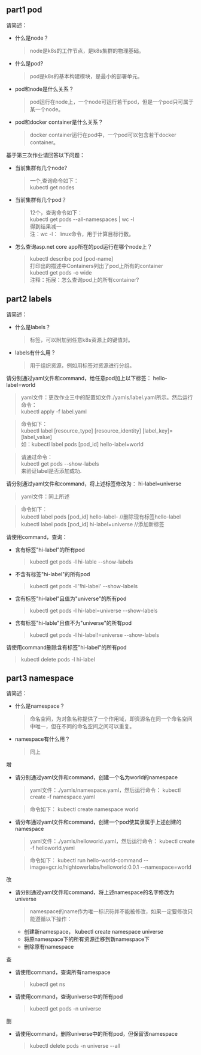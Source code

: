 ## part1 pod
请简述：
* 什么是node？
    > node是k8s的工作节点，是k8s集群的物理基础。
* 什么是pod?
    > pod是k8s的基本构建模块，是最小的部署单元。
* pod和node是什么关系？
    > pod运行在node上，一个node可运行若干pod，但是一个pod只可属于某一个node。
* pod和docker container是什么关系？
    > docker container运行在pod中，一个pod可以包含若干docker container。

基于第三次作业请回答以下问题：
* 当前集群有几个node?
    > 一个,查询命令如下：  
    > kubectl get nodes
* 当前集群有几个pod？
    > 12个，查询命令如下：  
    > kubectl get pods --all-namespaces | wc -l  
    > 得到结果减一  
    > 注：wc -l： linux命令，用于计算目标行数。
* 怎么查询asp.net core app所在的pod运行在哪个node上？
    > kubectl describe pod [pod-name]  
    > 打印出的描述中Containers列出了pod上所有的container  
    > kubectl get pods -o wide  
    > 注释：拓展：怎么查询pod上的所有container?
 
## part2 labels
请简述：
* 什么是labels？
    > 标签，可以附加到任意k8s资源上的键值对。
* labels有什么用？
    > 用于组织资源，例如用标签对资源进行分组。

请分别通过yaml文件和command，给任意pod加上以下标签：
hello-label=world

 > yaml文件：更改作业三中的配置如文件./yamls/label.yaml所示。然后运行命令：  
 > kubectl apply -f label.yaml

 > 命令如下：  
 > kubectl label [resource_type] [resource_identity] [label_key]=[label_value]  
 > 如：kubectl label pods [pod_id] hello-label=world

 > 请通过命令：  
 > kubectl get pods --show-labels  
 > 来验证label是否添加成功.

请分别通过yaml文件和command，将上述标签修改为：
hi-label=universe

> yaml文件：同上所述

> 命令如下：  
> kubectl label pods [pod_id] hello-label-  //删除现有标签hello-label  
> kubectl label pods [pod_id] hi-label=universe  //添加新标签

请使用command，查询：
* 含有标签"hi-label"的所有pod
    > kubectl get pods -l hi-lable --show-labels
* 不含有标签"hi-label"的所有pod
    > kubectl get pods -l '!hi-label' --show-labels
* 含有标签"hi-label"且值为"universe"的所有pod
    > kubectl get pods -l hi-label=universe --show-labels
* 含有标签"hi-lable"且值不为"universe"的所有pod
    > kubectl get pods -l hi-label!=universe --show-labels

请使用command删除含有标签"hi-label"的所有pod
> kubectl delete pods -l hi-label

## part3 namespace
请简述：
* 什么是namespace？
    > 命名空间，为对象名称提供了一个作用域，即资源名在同一个命名空间中唯一，但在不同的命名空间之间可以重复。
* namespace有什么用？
    > 同上

增
* 请分别通过yaml文件和command，创建一个名为world的namespace
    > yaml文件：./yamls/namespace.yaml，然后运行命令：
    > kubectl create -f namespace.yaml  

    > 命令如下：
    > kubectl create namespace world

* 请分布通过yaml文件和command，创建一个pod使其隶属于上述创建的namespace
    > yaml文件：./yamls/helloworld.yaml，然后运行命令：
    > kubectl create -f helloworld.yaml  

    > 命令如下：
    > kubectl run hello-world-command --image=gcr.io/hightowerlabs/helloworld:0.0.1 --namespace=world

改
* 请分别通过yaml文件和command，将上述namespace的名字修改为universe
    > namespace的name作为唯一标识符并不能被修改，如果一定要修改只能遵循以下操作：
    * 创建新namespace， kubectl create namespace universe
    * 将原namespace下的所有资源迁移到新namespace下
    * 删除原有namespace

查
* 请使用command，查询所有namespace
    > kubectl get ns
* 请使用command，查询universe中的所有pod
    > kubectl get pods -n universe

删
* 请使用command，删除universe中的所有pod，但保留该namespace
    > kubectl delete pods -n universe --all